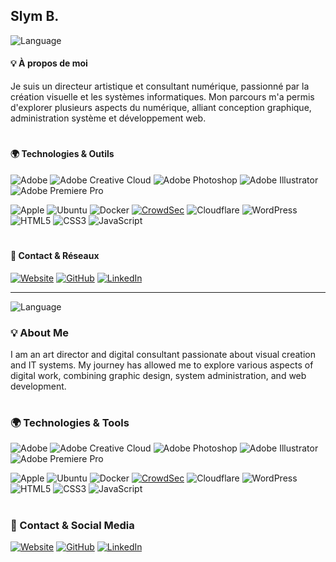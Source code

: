 ## **Slym B.**  

![Language](https://img.shields.io/badge/Language-Français_🇫🇷-181717?logo=translate)

#### 💡 À propos de moi
Je suis un directeur artistique et consultant numérique, passionné par la création visuelle et les systèmes informatiques. Mon parcours m'a permis d'explorer plusieurs aspects du numérique, alliant conception graphique, administration système et développement web.

#

#### 🌍 Technologies & Outils

![Adobe](https://img.shields.io/badge/Adobe-%23FF0000.svg?logo=adobe&logoColor=white)
![Adobe Creative Cloud](https://img.shields.io/badge/Adobe%20Creative%20Cloud-DA1F26.svg?logo=Adobe%20Creative%20Cloud&logoColor=white)
![Adobe Photoshop](https://img.shields.io/badge/Adobe%20Photoshop-%2331A8FF.svg?logo=adobephotoshop&logoColor=white)
![Adobe Illustrator](https://img.shields.io/badge/Adobe%20Illustrator-%23FF9A00.svg?logo=adobeillustrator&logoColor=white)
![Adobe Premiere Pro](https://img.shields.io/badge/Adobe%20Premiere%20Pro-9999FF.svg?logo=Adobe%20Premiere%20Pro&logoColor=white)

![Apple](https://img.shields.io/badge/macOS-%23000000.svg?logo=apple&logoColor=white)
![Ubuntu](https://img.shields.io/badge/Ubuntu-E95420?logo=ubuntu&logoColor=white)
![Docker](https://img.shields.io/badge/docker-%230db7ed.svg?logo=docker&logoColor=white)
[![CrowdSec](https://img.shields.io/badge/CrowdSec-white?logo=crowdsource)](https://www.crowdsec.net/)
![Cloudflare](https://img.shields.io/badge/Cloudflare-F38020?logo=Cloudflare&logoColor=white)
![WordPress](https://img.shields.io/badge/WordPress-%23117AC9.svg?logo=WordPress&logoColor=white)
![HTML5](https://img.shields.io/badge/html5-%23E34F26.svg?logo=html5&logoColor=white)
![CSS3](https://img.shields.io/badge/css3-%231572B6.svg?logo=css3&logoColor=white)
![JavaScript](https://img.shields.io/badge/javascript-%23323330.svg?logo=javascript&logoColor=%23F7DF1E)

#

#### 🔗 Contact & Réseaux
[![Website](https://img.shields.io/badge/🌐_Site_web-grey?logo=network)](https://slym-artdirector.com/)
[![GitHub](https://img.shields.io/badge/GitHub-slymb-181717?logo=github)](https://github.com/slym-b)
[![LinkedIn](https://custom-icon-badges.demolab.com/badge/LinkedIn-0A66C2?logo=linkedin-white&logoColor=fff)](https://www.linkedin.com/company/slym-art-director/)


---

![Language](https://img.shields.io/badge/Language-English_🇬🇧-181717?logo=translate)

### 💡 About Me
I am an art director and digital consultant passionate about visual creation and IT systems. My journey has allowed me to explore various aspects of digital work, combining graphic design, system administration, and web development.


#

### 🌍 Technologies & Tools

![Adobe](https://img.shields.io/badge/Adobe-%23FF0000.svg?logo=adobe&logoColor=white)
![Adobe Creative Cloud](https://img.shields.io/badge/Adobe%20Creative%20Cloud-DA1F26.svg?logo=Adobe%20Creative%20Cloud&logoColor=white)
![Adobe Photoshop](https://img.shields.io/badge/Adobe%20Photoshop-%2331A8FF.svg?logo=adobephotoshop&logoColor=white)
![Adobe Illustrator](https://img.shields.io/badge/Adobe%20Illustrator-%23FF9A00.svg?logo=adobeillustrator&logoColor=white)
![Adobe Premiere Pro](https://img.shields.io/badge/Adobe%20Premiere%20Pro-9999FF.svg?logo=Adobe%20Premiere%20Pro&logoColor=white)

![Apple](https://img.shields.io/badge/macOS-%23000000.svg?logo=apple&logoColor=white)
![Ubuntu](https://img.shields.io/badge/Ubuntu-E95420?logo=ubuntu&logoColor=white)
![Docker](https://img.shields.io/badge/docker-%230db7ed.svg?logo=docker&logoColor=white)
[![CrowdSec](https://img.shields.io/badge/CrowdSec-white?logo=crowdsource)](https://www.crowdsec.net/)
![Cloudflare](https://img.shields.io/badge/Cloudflare-F38020?logo=Cloudflare&logoColor=white)
![WordPress](https://img.shields.io/badge/WordPress-%23117AC9.svg?logo=WordPress&logoColor=white)
![HTML5](https://img.shields.io/badge/html5-%23E34F26.svg?logo=html5&logoColor=white)
![CSS3](https://img.shields.io/badge/css3-%231572B6.svg?logo=css3&logoColor=white)
![JavaScript](https://img.shields.io/badge/javascript-%23323330.svg?logo=javascript&logoColor=%23F7DF1E)

#

### 🔗 Contact & Social Media
[![Website](https://img.shields.io/badge/🌐_Website-grey?logo=network)](https://slym-artdirector.com/)
[![GitHub](https://img.shields.io/badge/GitHub-slymb-181717?logo=github)](https://github.com/slym-b)
[![LinkedIn](https://custom-icon-badges.demolab.com/badge/LinkedIn-0A66C2?logo=linkedin-white&logoColor=fff)](https://www.linkedin.com/company/slym-art-director/)

